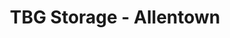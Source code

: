 ---
title: "TBG Storage - Allentown"
url: /allentown/tbg-storage-allentown/
shop: storage rental
---